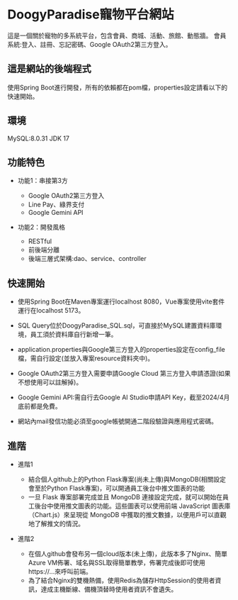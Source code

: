 # DoogyParadise寵物平台網站

這是一個關於寵物的多系統平台，包含會員、商城、活動、旅館、動態牆。
會員系統:登入、註冊、忘記密碼、Google OAuth2第三方登入。

## 這是網站的後端程式
使用Spring Boot進行開發，所有的依賴都在pom檔，properties設定請看以下的快速開始。

## 環境
MySQL:8.0.31
JDK 17
## 功能特色

- 功能1：串接第3方
    - Google OAuth2第三方登入
    - Line Pay、綠界支付
    - Google Gemini API
     
- 功能2：開發風格
    - RESTful
    - 前後端分離
    - 後端三層式架構:dao、service、controller

## 快速開始

- 使用Spring Boot在Maven專案運行localhost 8080，Vue專案使用vite套件運行在localhost 5173。

- SQL Query位於DoogyParadise_SQL.sql，可直接於MySQL建置資料庫環境，員工須於資料庫自行新增一筆。

- application.properties與Google第三方登入的properties設定在config_file檔，需自行設定(並放入專案resource資料夾中)。

- Google OAuth2第三方登入需要申請Google Cloud 第三方登入申請憑證(如果不想使用可以註解掉)。

- Google Gemini API:需自行去Google AI Studio申請API Key，截至2024/4月底前都是免費。

- 網站內mail發信功能必須至google帳號開通二階段驗證與應用程式密碼。

## 進階
- 進階1
    - 結合個人github上的Python Flask專案(尚未上傳)與MongoDB(相關設定會至於Python Flask專案)，可以開通員工後台中推文圖表的功能
    - 一旦 Flask 專案部署完成並且 MongoDB 連接設定完成，就可以開始在員工後台中使用推文圖表的功能。這些圖表可以使用前端 JavaScript 圖表庫（Chart.js）來呈現從 MongoDB 中獲取的推文數據，以便用戶可以直觀地了解推文的情況。

- 進階2
    - 在個人github會發布另一個cloud版本(未上傳)，此版本多了Nginx、簡單Azure VM佈署、域名與SSL取得簡單教學，佈署完成後即可使用https://...來呼叫前端。
    - 為了結合Nginx的雙機熱備，使用Redis為儲存HttpSession的使用者資訊，達成主機斷線、備機頂替時使用者資訊不會遺失。


